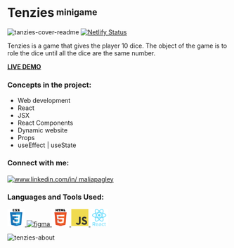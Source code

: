 # Tenzies<sup><sub> minigame</sub></sup>

![tanzies-cover-readme](https://github.com/MaliaPagley/Tenzies/assets/103156594/3e545a32-3e38-4761-bbe2-99c09c2695ed)
[![Netlify Status](https://api.netlify.com/api/v1/badges/fa4b1cf3-4dc2-4489-8ee6-a1c475b0b371/deploy-status)](https://app.netlify.com/sites/tenziesmaliapagley/deploys)
<p>Tenzies is a game that gives the player 10 dice. The object of the game is to role the dice until all the dice are the same number.</p>

[**LIVE DEMO**](https://tenziesmaliapagley.netlify.app)

### Concepts in the project:
-   Web development
-   React
-   JSX
-   React Components 
-   Dynamic website
-   Props
-   useEffect | useState

<h3 align="left">Connect with me:</h3>
<p align="left">
<a href="https://linkedin.com/in/www.linkedin.com/in/ maliapagley" target="blank"><img align="center" src="https://raw.githubusercontent.com/rahuldkjain/github-profile-readme-generator/master/src/images/icons/Social/linked-in-alt.svg" alt="www.linkedin.com/in/ maliapagley" height="30" width="40" /></a>
</p>
<h3 align="left">Languages and Tools Used:</h3>
<p align="left"> <a href="https://www.w3schools.com/css/" target="_blank" rel="noreferrer"> <img src="https://raw.githubusercontent.com/devicons/devicon/master/icons/css3/css3-original-wordmark.svg" alt="css3" width="40" height="40"/> </a> <a href="https://www.figma.com/" target="_blank" rel="noreferrer"> <img src="https://www.vectorlogo.zone/logos/figma/figma-icon.svg" alt="figma" width="40" height="40"/> </a> <a href="https://www.w3.org/html/" target="_blank" rel="noreferrer"> <img src="https://raw.githubusercontent.com/devicons/devicon/master/icons/html5/html5-original-wordmark.svg" alt="html5" width="40" height="40"/> </a> <a href="https://developer.mozilla.org/en-US/docs/Web/JavaScript" target="_blank" rel="noreferrer"> <img src="https://raw.githubusercontent.com/devicons/devicon/master/icons/javascript/javascript-original.svg" alt="javascript" width="40" height="40"/> </a> <a href="https://reactjs.org/" target="_blank" rel="noreferrer"> <img src="https://raw.githubusercontent.com/devicons/devicon/master/icons/react/react-original-wordmark.svg" alt="react" width="40" height="40"/> </a>

![tenzies-about](https://github.com/MaliaPagley/Tenzies/assets/103156594/2f1f16e3-72ca-4807-a63b-26a4c9103664)

